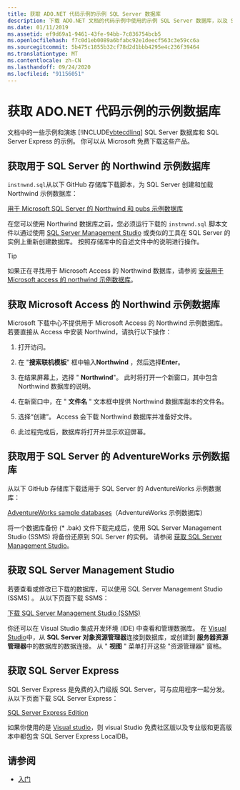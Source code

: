 ```yaml
---
title: 获取 ADO.NET 代码示例的示例 SQL Server 数据库
description: 下载 ADO.NET 文档的代码示例中使用的示例 SQL Server 数据库，以及 SQL Server 和管理工具
ms.date: 01/11/2019
ms.assetid: ef9d69a1-9461-43fe-94bb-7c836754bcb5
ms.openlocfilehash: f7c0d1eb0089a6bfabc92e1deecf563c3e59cc6a
ms.sourcegitcommit: 5b475c1855b32cf78d2d1bbb4295e4c236f39464
ms.translationtype: MT
ms.contentlocale: zh-CN
ms.lasthandoff: 09/24/2020
ms.locfileid: "91156051"
---
```

# <a name="get-the-sample-databases-for-adonet-code-samples"></a>获取 ADO.NET 代码示例的示例数据库

文档中的一些示例和演练 [!INCLUDE[vbtecdlinq](../../../../../../includes/vbtecdlinq-md.md)] SQL Server 数据库和 SQL Server Express 的示例。 你可以从 Microsoft 免费下载这些产品。

## <a name="get-the-northwind-sample-database-for-sql-server"></a>获取用于 SQL Server 的 Northwind 示例数据库

`instnwnd.sql`从以下 GitHub 存储库下载脚本，为 SQL Server 创建和加载 Northwind 示例数据库：

[用于 Microsoft SQL Server 的 Northwind 和 pubs 示例数据库](https://github.com/Microsoft/sql-server-samples/tree/master/samples/databases/northwind-pubs)

在您可以使用 Northwind 数据库之前，您必须运行下载的 `instnwnd.sql` 脚本文件以通过使用 [SQL Server Management Studio](#get_ssms) 或类似的工具在 SQL Server 的实例上重新创建数据库。 按照存储库中的自述文件中的说明进行操作。

> [!TIP]
> 如果正在寻找用于 Microsoft Access 的 Northwind 数据库，请参阅 [安装用于 Microsoft access 的 northwind 示例数据库](#northwind_access)。

## <a name="get-the-northwind-sample-database-for-microsoft-access"></a><a name="northwind_access"></a> 获取 Microsoft Access 的 Northwind 示例数据库

Microsoft 下载中心不提供用于 Microsoft Access 的 Northwind 示例数据库。 若要直接从 Access 中安装 Northwind，请执行以下操作：

1. 打开访问。

1. 在 "**搜索联机模板**" 框中输入**Northwind** ，然后选择**Enter**。

1. 在结果屏幕上，选择 " **Northwind**"。 此时将打开一个新窗口，其中包含 Northwind 数据库的说明。

1. 在新窗口中，在 " **文件名** " 文本框中提供 Northwind 数据库副本的文件名。

1. 选择“创建”。 Access 会下载 Northwind 数据库并准备好文件。

1. 此过程完成后，数据库将打开并显示欢迎屏幕。

## <a name="get-the-adventureworks-sample-database-for-sql-server"></a>获取用于 SQL Server 的 AdventureWorks 示例数据库

从以下 GitHub 存储库下载适用于 SQL Server 的 AdventureWorks 示例数据库：

[AdventureWorks sample databases](https://github.com/Microsoft/sql-server-samples/releases/tag/adventureworks)（AdventureWorks 示例数据库）

将一个数据库备份 (\* .bak) 文件下载完成后，使用 SQL Server Management Studio (SSMS) 将备份还原到 SQL Server 的实例。 请参阅 [获取 SQL Server Management Studio](#get_ssms)。

## <a name="get-sql-server-management-studio"></a><a name="get_ssms"></a> 获取 SQL Server Management Studio

若要查看或修改已下载的数据库，可以使用 SQL Server Management Studio (SSMS) 。 从以下页面下载 SSMS：

[下载 SQL Server Management Studio (SSMS)](/sql/ssms/download-sql-server-management-studio-ssms)

你还可以在 Visual Studio 集成开发环境 (IDE) 中查看和管理数据库。 在 [Visual Studio](https://www.visualstudio.com/downloads/?utm_medium=microsoft&utm_source=docs.microsoft.com&utm_campaign=button+cta&utm_content=download+vs2019)中，从 **SQL Server 对象资源管理器**连接到数据库，或创建到 **服务器资源管理器**中的数据库的数据连接。 从 " **视图** " 菜单打开这些 "资源管理器" 窗格。

## <a name="get-sql-server-express"></a><a name="get_sql"></a> 获取 SQL Server Express

SQL Server Express 是免费的入门级版 SQL Server，可与应用程序一起分发。 从以下页面下载 SQL Server Express：
  
[SQL Server Express Edition](https://www.microsoft.com/sql-server/sql-server-editions-express)

如果你使用的是 [Visual studio](https://www.visualstudio.com/downloads/?utm_medium=microsoft&utm_source=docs.microsoft.com&utm_campaign=button+cta&utm_content=download+vs2019)，则 visual Studio 免费社区版以及专业版和更高版本中都包含 SQL Server Express LocalDB。  

## <a name="see-also"></a>请参阅

- [入门](getting-started.md)
